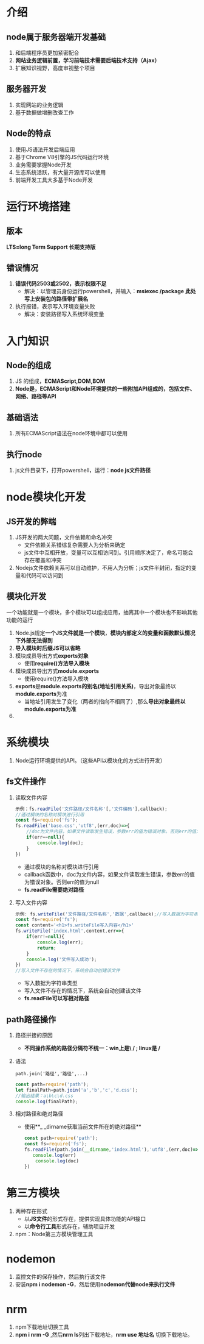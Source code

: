 # 介绍

## node属于服务器端开发基础

1. 和后端程序员更加紧密配合
2. **网站业务逻辑前置，学习前端技术需要后端技术支持（Ajax）**
3. 扩展知识视野，高度审视整个项目

## 服务器开发

1. 实现网站的业务逻辑
2. 基于数据做增删改查工作

## Node的特点

1. 使用JS语法开发后端应用
2. 基于Chrome V8引擎的JS代码运行环境
3. 业务需要掌握Node开发
4. 生态系统活跃，有大量开源库可以使用
5. 前端开发工具大多基于Node开发

# 运行环境搭建

## 版本

**LTS=long Term Support 长期支持版**

## 错误情况

1. **错误代码2503或2502，表示权限不足**
   - 解决：以管理员身份运行powershell，并输入：**msiexec    /package  此处写上安装包的路径带扩展名**
2. 执行报错，表示写入环境变量失败
   - 解决：安装路径写入系统环境变量

# 入门知识

## Node的组成

1. JS 的组成，**ECMAScript,DOM,BOM**
2. **Node是，ECMAScript和Node环境提供的一些附加API组成的，包括文件、网络、路径等API**

## 基础语法

1. 所有ECMAScript语法在node环境中都可以使用

## 执行node

1. js文件目录下，打开powershell，运行：**node   js文件路径**

# node模块化开发

## JS开发的弊端

1. JS开发的两大问题，文件依赖和命名冲突
   - 文件依赖关系错综复杂需要人为分析来确定
   - js文件中互相开放，变量可以互相访问到。引用顺序决定了，命名可能会存在覆盖和冲突
2. Nodejs文件依赖关系可以自动维护，不用人为分析；js文件半封闭，指定的变量和代码可以访问到

## 模块化开发

一个功能就是一个模块，多个模块可以组成应用，抽离其中一个模块也不影响其他功能的运行

1. Node.js规定**一个JS文件就是一个模块**，**模块内部定义的变量和函数默认情况下外部无法得到**
2. **导入模块时后缀JS可以省略**
3. 模块成员导出方式**exports对象**
   - 使用**require()方法导入模块**
4. 模块成员导出方式**module.exports**
   - 使用require()方法导入模块
5. **exports**是**module.exports的别名(地址引用关系)**，导出对象最终以**module.exports**为准
   - 当地址引用发生了变化（两者的指向不相同了）,那么**导出对象最终以module.exports为准**
6. 

# 系统模块

1. Node运行环境提供的API。（这些API以模块化的方式进行开发）

## fs文件操作

1. 读取文件内容

   ``````javascript
   示例：fs.readFile('文件路径/文件名称'[,'文件编码'],callback);
   //通过模块的名称对模块进行引用
   const fs=require('fs');
   fs.readFile('base.css','utf8',(err,doc)=>{
       //doc为文件内容，如果文件读取发生错误，参数err的值为错误对象。否则err的值为null
       if(err==null){
           console.log(doc);
       }
   })
   ``````

   - 通过模块的名称对模块进行引用
   -  callback函数中，doc为文件内容，如果文件读取发生错误，参数err的值为错误对象。否则err的值为null
   - **fs.readFile需要绝对路径**

2. 写入文件内容

   ``````javascript
   示例: fs.writeFile('文件路径/文件名称','数据',callback);//写入数据为字符串类型
   const fs=require('fs');
   const content='<h1>fs.writeFile写入内容</h1>'
   fs.writeFile('index.html',content,err=>{
       if(err!=null){
           console.log(err);
           return;
       }
       console.log('文件写入成功');
   })
   //写入文件不存在的情况下，系统会自动创建该文件
   
   ``````

   - 写入数据为字符串类型
   - 写入文件不存在的情况下，系统会自动创建该文件
   - **fs.readFile可以写相对路径**

## path路径操作

1. 路径拼接的原因

   - **不同操作系统的路径分隔符不统一：win上是\   /  ;   linux是   /**

2. 语法

   ``````
   path.join('路径','路径',...)
   ``````

   ``````javascript
   const path=require('path');
   let finalPath=path.join('a','b','c','d.css');
   //输出结果：a\b\c\d.css
   console.log(finalPath);
   ``````

   

3. 相对路径和绝对路径

   - 使用**_ _dirname获取当前文件所在的绝对路径**

     ``````javascript
     const path=require('path');
     const fs=require('fs');
     fs.readFile(path.join(__dirname,'index.html'),'utf8',(err,doc)=>{
     	console.log(err)
         console.log(doc)
     })
     ``````

     

# 第三方模块

1. 两种存在形式
   - 以**JS文件**的形式存在，提供实现具体功能的API接口
   - 以**命令行工具**形式存在，辅助项目开发
2. npm：Node第三方模块管理工具

# nodemon

1. 监控文件的保存操作，然后执行该文件
2. 安装**npm i nodemon -G**，然后使用**nodemon代替node来执行文件**

# nrm

1. npm下载地址切换工具
2. **npm i  nrm -G** ,然后**nrm ls**列出下载地址，**nrm use 地址名** 切换下载地址。

